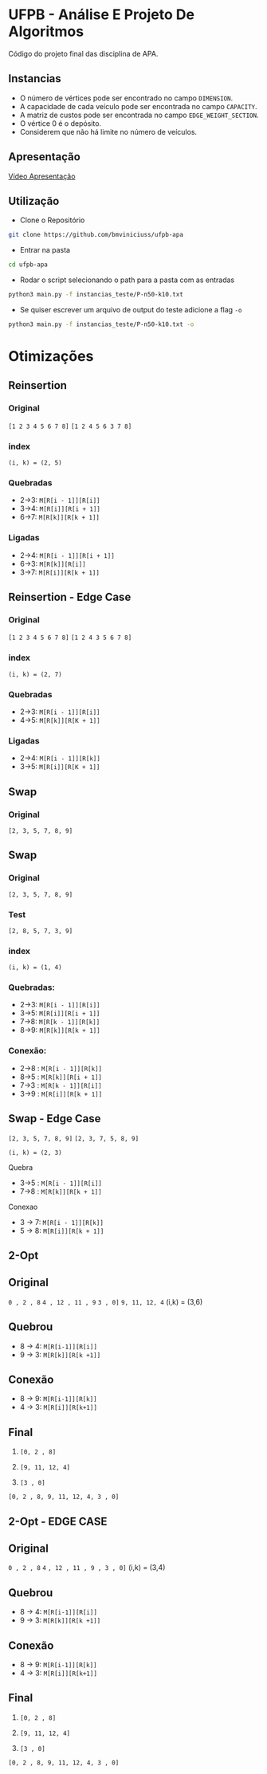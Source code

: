 # UFPB - Análise E Projeto De Algoritmos

Código do projeto final das disciplina de APA.

## Instancias

- O número de vértices pode ser encontrado no campo `DIMENSION`.
- A capacidade de cada veículo pode ser encontrada no campo `CAPACITY`.
- A matriz de custos pode ser encontrada no campo `EDGE_WEIGHT_SECTION`.
- O vértice 0 é o depósito.
- Considerem que não há limite no número de veículos.

## Apresentação

[Vídeo Apresentação](https://www.youtube.com/watch?v=uoPyGmeUYEM)

## Utilização

- Clone o Repositório

```bash
git clone https://github.com/bmviniciuss/ufpb-apa
```

- Entrar na pasta

```bash
cd ufpb-apa
```

- Rodar o script selecionando o path para a pasta com as entradas

```bash
python3 main.py -f instancias_teste/P-n50-k10.txt
```

- Se quiser escrever um arquivo de output do teste adicione a flag `-o`

```bash
python3 main.py -f instancias_teste/P-n50-k10.txt -o
```

# Otimizações

## Reinsertion

### Original

`[1 2 3 4 5 6 7 8]`
`[1 2 4 5 6 3 7 8]`

### index

`(i, k) = (2, 5)`

### Quebradas

- 2->3: `M[R[i - 1]][R[i]]`
- 3->4: `M[R[i]][R[i + 1]]`
- 6->7: `M[R[k]][R[k + 1]]`

### Ligadas

- 2->4: `M[R[i - 1]][R[i + 1]]`
- 6->3: `M[R[k]][R[i]]`
- 3->7: `M[R[i]][R[k + 1]]`

## Reinsertion - Edge Case

### Original

`[1 2 3 4 5 6 7 8]`
`[1 2 4 3 5 6 7 8]`

### index

`(i, k) = (2, 7)`

### Quebradas

- 2->3: `M[R[i - 1]][R[i]]`
- 4->5: `M[R[k]][R[K + 1]]`

### Ligadas

- 2->4: `M[R[i - 1]][R[k]]`
- 3->5: `M[R[i]][R[K + 1]]`


## Swap

### Original

`[2, 3, 5, 7, 8, 9]`

## Swap

### Original

`[2, 3, 5, 7, 8, 9]`

### Test

`[2, 8, 5, 7, 3, 9]`

### index

`(i, k) = (1, 4)`

### Quebradas:

- 2->3: `M[R[i - 1]][R[i]]`
- 3->5: `M[R[i]][R[i + 1]]`
- 7->8: `M[R[k - 1]][R[k]]`
- 8->9: `M[R[k]][R[k + 1]]`

### Conexão:

- 2->8 : `M[R[i - 1]][R[k]]`
- 8->5 : `M[R[k]][R[i + 1]]`
- 7->3 : `M[R[k - 1]][R[i]]`
- 3->9 : `M[R[i]][R[k + 1]]`

## Swap - Edge Case

`[2, 3, 5, 7, 8, 9]`
`[2, 3, 7, 5, 8, 9]`

`(i, k) = (2, 3)`

Quebra

- 3->5 : `M[R[i - 1]][R[i]]`
- 7->8 : `M[R[k]][R[k + 1]]`

Conexao

- 3 -> 7: `M[R[i - 1]][R[k]]`
- 5 -> 8: `M[R[i]][R[k + 1]]`

## 2-Opt

## Original

`0 , 2 , 8` `4 , 12 , 11 , 9` `3 , 0]`
`9, 11, 12, 4`
(i,k) = (3,6)

## Quebrou

- 8 -> 4: `M[R[i-1]][R[i]]`
- 9 -> 3: `M[R[k]][R[k +1]]`

## Conexão

- 8 -> 9: `M[R[i-1]][R[k]]`
- 4 -> 3: `M[R[i]][R[k+1]]`

## Final

1. `[0, 2 , 8]`

2. `[9, 11, 12, 4]`

3. `[3 , 0]`

`[0, 2 , 8, 9, 11, 12, 4, 3 , 0]`

## 2-Opt - EDGE CASE

## Original

`0 , 2 , 8` `4` `, 12 , 11 , 9 , 3 , 0]`
(i,k) = (3,4)

## Quebrou

- 8 -> 4: `M[R[i-1]][R[i]]`
- 9 -> 3: `M[R[k]][R[k +1]]`

## Conexão

- 8 -> 9: `M[R[i-1]][R[k]]`
- 4 -> 3: `M[R[i]][R[k+1]]`

## Final

1. `[0, 2 , 8]`

2. `[9, 11, 12, 4]`

3. `[3 , 0]`

`[0, 2 , 8, 9, 11, 12, 4, 3 , 0]`

